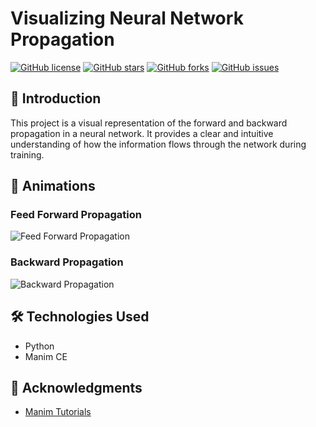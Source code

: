 # Visualizing Neural Network Propagation

[![GitHub license](https://img.shields.io/github/license/sumanpaudel1997/visualizing-neural-network)](https://github.com/sumanpaudel1997/visualizing-neural-network/blob/main/LICENSE)
[![GitHub stars](https://img.shields.io/github/stars/sumanpaudel1997/visualizing-neural-network)](https://github.com/sumanpaudel1997/visualizing-neural-network/stargazers)
[![GitHub forks](https://img.shields.io/github/forks/sumanpaudel1997/visualizing-neural-network)](https://github.com/sumanpaudel1997/visualizing-neural-network/network)
[![GitHub issues](https://img.shields.io/github/issues/sumanpaudel1997/visualizing-neural-network)](https://github.com/sumanpaudel1997/visualizing-neural-network/issues)

## 🚀 Introduction

This project is a visual representation of the forward and backward propagation in a neural network. It provides a clear and intuitive understanding of how the information flows through the network during training.

## 🎥 Animations

### Feed Forward Propagation

![Feed Forward Propagation](https://github.com/sumanpaudel1997/visualizing-neural-network/blob/main/media/images/text/FeedForward.gif)

### Backward Propagation

![Backward Propagation](https://github.com/sumanpaudel1997/visualizing-neural-network/blob/main/media/images/text/BackwardProp.gif)

## 🛠️ Technologies Used

- Python
- Manim CE

## 🙏 Acknowledgments

- [Manim Tutorials](https://docs.manim.community/en/stable/)

